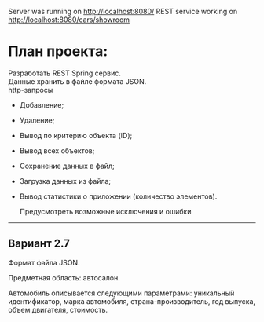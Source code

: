 Server was running on <http://localhost:8080/>
REST service working on <http://localhost:8080/cars/showroom>

# План проекта:

Разработать REST Spring сервис.\
Данные хранить в файле формата JSON.\
http-запросы

* Добавление;
* Удаление;
* Вывод по критерию объекта (ID);
* Вывод всех объектов;
* Сохранение данных в файл;
* Загрузка данных из файла;
* Вывод статистики о приложении (количество элементов).


  Предусмотреть возможные исключения и ошибки

***

## Вариант 2.7

Формат файла JSON.

Предметная область: автосалон.

Автомобиль описывается следующими параметрами: уникальный
идентификатор, марка автомобиля, страна-производитель, год выпуска,
объем двигателя, стоимость.
